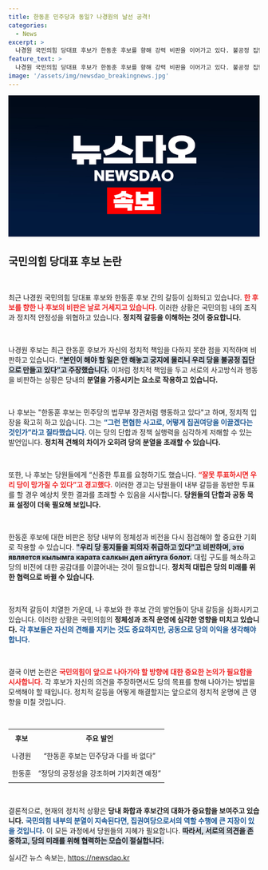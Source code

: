 ```yaml
---
title: 한동훈 민주당과 동일? 나경원의 날선 공격!
categories:
  - News
excerpt: >
  나경원 국민의힘 당대표 후보가 한동훈 후보를 향해 강력 비판을 이어가고 있다. 불공정 집단으로 만들고 있다는 그의 발언은 당원들의 마음을 흔들며, 당의 미래를 걱정하게 하고 있다. 
feature_text: >
  나경원 국민의힘 당대표 후보가 한동훈 후보를 향해 강력 비판을 이어가고 있다. 불공정 집단으로 만들고 있다는 그의 발언은 당원들의 마음을 흔들며, 당의 미래를 걱정하게 하고 있다. 
image: '/assets/img/newsdao_breakingnews.jpg'
---
```


<p><img src="/assets/img/newsdao_breakingnews.jpg" alt="implanttips 속보" /></p>

<h2 data-ke-size="size26">국민의힘 당대표 후보 논란</h2>

<p data-ke-size="size16">&nbsp;</p>

<p>최근 나경원 국민의힘 당대표 후보와 한동훈 후보 간의 갈등이 심화되고 있습니다. <b><span style="color: #ee2323;">한 후보를 향한 나 후보의 비판은 날로 거세지고 있습니다.</span></b> 이러한 상황은 국민의힘 내의 조직과 정치적 안정성을 위협하고 있습니다. <strong>정치적 갈등을 이해하는 것이 중요합니다.</strong> </p>

<p data-ke-size="size16">&nbsp;</p>

<p>나경원 후보는 최근 한동훈 후보가 자신의 정치적 책임을 다하지 못한 점을 지적하며 비판하고 있습니다. <b><span style="background-color: #21538527;">“본인이 해야 할 일은 안 해놓고 궁지에 몰리니 우리 당을 불공정 집단으로 만들고 있다”고 주장했습니다.</span></b> 이처럼 정치적 책임을 두고 서로의 사고방식과 행동을 비판하는 상황은 당내의 <strong>분열을 가중시키는 요소로 작용하고 있습니다.</strong> </p>

<p data-ke-size="size16">&nbsp;</p>

<p>나 후보는 "한동훈 후보는 민주당의 법무부 장관처럼 행동하고 있다"고 하며, 정치적 입장을 확고히 하고 있습니다. 그는 <b><span style="color: #1a5490;">“그런 편협한 사고로, 어떻게 집권여당을 이끌겠다는 것인가”라고 질타했습니다.</span></b> 이는 당의 단합과 정책 실행력을 심각하게 저해할 수 있는 발언입니다. <b>정치적 견해의 차이가 오히려 당의 분열을 초래할 수 있습니다.</b> </p>

<p data-ke-size="size16">&nbsp;</p>

<p>또한, 나 후보는 당원들에게 “신중한 투표를 요청하기도 했습니다. <b><span style="color: #ee2323;">“잘못 투표하시면 우리 당이 망가질 수 있다”고 경고했다.</span></b> 이러한 경고는 당원들이 내부 갈등을 동반한 투표를 할 경우 예상치 못한 결과를 초래할 수 있음을 시사합니다. <strong>당원들의 단합과 공동 목표 설정이 더욱 필요해 보입니다.</strong></p>

<p data-ke-size="size16">&nbsp;</p>

<p>한동훈 후보에 대한 비판은 정당 내부의 정체성과 비전을 다시 점검해야 할 중요한 기회로 작용할 수 있습니다. <b><span style="background-color: #21538527;">"우리 당 동지들을 피의자 취급하고 있다"고 비판하며, это является кылымга карата салкын деп айтуга болот.</span></b> 대립 구도를 해소하고 당의 비전에 대한 공감대를 이끌어내는 것이 필요합니다. <b>정치적 대립은 당의 미래를 위한 협력으로 바뀔 수 있습니다.</b></p>

<p data-ke-size="size16">&nbsp;</p>

<p>정치적 갈등이 치열한 가운데, 나 후보와 한 후보 간의 발언들이 당내 갈등을 심화시키고 있습니다. 이러한 상황은 국민의힘의 <strong>정체성과 조직 운영에 심각한 영향을 미치고 있습니다.</strong> <b><span style="color: #1a5490;">각 후보들은 자신의 견해를 지키는 것도 중요하지만, 공동으로 당의 이익을 생각해야 합니다.</span></b> </p>

<p data-ke-size="size16">&nbsp;</p>

<p>결국 이번 논란은 <b><span style="color: #ee2323;">국민의힘이 앞으로 나아가야 할 방향에 대한 중요한 논의가 필요함을 시사합니다.</span></b> 각 후보가 자신의 의견을 주장하면서도 당의 목표를 향해 나아가는 방법을 모색해야 할 때입니다. 정치적 갈등을 어떻게 해결할지는 앞으로의 정치적 운명에 큰 영향을 미칠 것입니다.</p>

<p data-ke-size="size16">&nbsp;</p>

<table style="border-collapse: collapse; width: 100%;">
    <tr>
        <td style="text-align: center; height: 30px;"><b>후보</b></td>
        <td style="text-align: center; height: 30px;"><b>주요 발언</b></td>
    </tr>
    <tr>
        <td style="text-align: center; height: 30px;">나경원</td>
        <td style="text-align: center; height: 30px;">“한동훈 후보는 민주당과 다를 바 없다”</td>
    </tr>
    <tr>
        <td style="text-align: center; height: 30px;">한동훈</td>
        <td style="text-align: center; height: 30px;">“정당의 공정성을 강조하며 기자회견 예정”</td>
    </tr>
</table>

<p data-ke-size="size16">&nbsp;</p>

<p>결론적으로, 현재의 정치적 상황은 <strong>당내 화합과 후보간의 대화가 중요함을 보여주고 있습니다.</strong> <b><span style="color: #1a5490;">국민의힘 내부의 분열이 지속된다면, 집권여당으로서의 역할 수행에 큰 지장이 있을 것입니다.</span></b> 이 모든 과정에서 당원들의 지혜가 필요합니다. <b><span style="background-color: #21538527;">따라서, 서로의 의견을 존중하고, 당의 미래를 위해 협력하는 모습이 절실합니다.</span></b></p>
실시간 뉴스 속보는, <a href="https://newsdao.kr" rel="dofollow">https://newsdao.kr</a>


